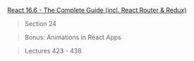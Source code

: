 [React 16.6 - The Complete Guide (incl. React Router & Redux)](https://www.udemy.com/react-the-complete-guide-incl-redux/)

> Section 24

> Bonus: Animations in React Apps

> Lectures 423 - 438
